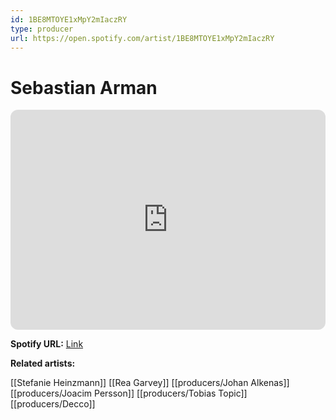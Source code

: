 ```yaml
---
id: 1BE8MTOYE1xMpY2mIaczRY
type: producer
url: https://open.spotify.com/artist/1BE8MTOYE1xMpY2mIaczRY
---
```

# Sebastian Arman

<iframe style="border-radius:12px" src="https://open.spotify.com/embed/artist/1BE8MTOYE1xMpY2mIaczRY" width="100%" height="352" frameBorder="0" allowfullscreen="" allow="autoplay; clipboard-write; encrypted-media; fullscreen; picture-in-picture" loading="lazy"></iframe>

**Spotify URL:** [Link](https://open.spotify.com/artist/1BE8MTOYE1xMpY2mIaczRY)

**Related artists:**

[[Stefanie Heinzmann]]
[[Rea Garvey]]
[[producers/Johan Alkenas]]
[[producers/Joacim Persson]]
[[producers/Tobias Topic]]
[[producers/Decco]]
